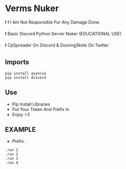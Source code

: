 # Verms Nuker

❗ ❗ I Am Not Responsible For Any Damage Done.

❗ Basic Discord Python Server Nuker (EDUCATIONAL USE)

❗ CpSpreader On Discord & DooringSkids On Twitter

## Imports 
```
pip install asyncio
pip install discord
```

## Use
- Pip Install LIbraries
- Put Your Token And Prefix In
- Enjoy <3


## EXAMPLE
- Prefix .
```
.run 1
.run 2
.run 3
.run 4
```

